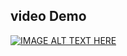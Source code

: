 ## video Demo
[![IMAGE ALT TEXT HERE](https://miro.medium.com/max/725/1*P8aGpuAxcVXgO4m7cByVtA.jpeg)](https://www.youtube.com/watch?v=AyRF_7BGVXg)
